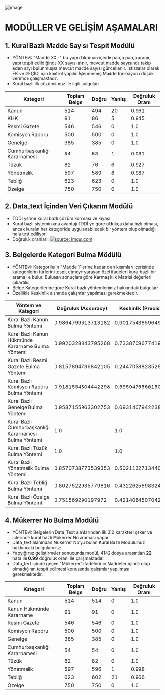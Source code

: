 ![image](https://github.com/iflGARAJI10100/taMAM/blob/main/taMAM%20Proje%20Logo.png)

# MODÜLLER VE GELİŞİM AŞAMALARI
## 1. Kural Bazlı Madde Sayısı Tespit Modülü
 - YÖNTEM: "Madde XX -" bu yapı doküman içinde parça parça aranır, yapı tespit edildiğinde XX sayısı alınır, mevcut madde sayısında takip eden sayı bulunmuşsa mevcut madde sayısı güncellenir. İstisnalar olarak EK ve GEÇİCİ için kontrol yapılır. İşlenmemiş Madde fonksiyonu düşük verimde çalışmaktadır.
 - Kural bazlı ilk çözümümüz ile ilgili bulgular: 
 
|Kategori|Toplam Belge|Doğru|Yanlış|Doğruluk Oranı|
|---|---|---|---|---|
|Kanun|514|494|20|0.961|
|KHK|91|86|5|0.945|
|Resmi Gazete|546|546|0|1.0|
|Komisyon Raporu|500|500|0|1.0|
|Genelge|385|385|0|1.0|
|Cumhurbaşkanlığı Kararnamesi|54|53|1|0.981|
|Tüzük|82|76|6|0.927|
|Yönetmelik|597|589|8|0.987|
|Tebliğ|623|623|0|1.0|
|Özelge|750|750|0|1.0|
 
## 2. Data_text İçinden Veri Çıkarım Modülü
  - TDDİ yerine kural bazlı çözüm konması ve kıyası
  - Kural bazlı sistemin ana avantajı TDDİ ye göre oldukça daha hızlı olması, ancak kuralın her kategoride uygulanabilecek bir yöntem olup olmadığı hala test ediliyor.
  - Doğruluk oranları:
 <a href="https://imgur.com/8fmKDCY"><img src="https://i.imgur.com/8fmKDCY.jpg" title="source: imgur.com" /></a>

## 3. Belgelerde Kategori Bulma Mödülü
  - YÖNTEM: Kategorilerin "Madde 1"lerine kadar olan kısımları içerisinde kategorilerin türlerini tespit etmeye yarayan özel ifadeleri kural bazlı bir arama ile bulur. Bulunan sonuçlara göre Karmaşıklık Matrisi değerleri çıkartılır.
  - Belge Kategorilerine göre Kural bazlı yöntemlerimiz hakkındaki bulgular:
  - Özellikle Keskinlik alanında çalışmlar yapılması gerekmektedir.
  
  | Yöntem ve Kategori | Doğruluk (Accuracy) | Keskinlik (Precision) | Hassasiyet (Sensisivity) / Duyarlılık (Recall) | Özgüllük (Specifity) | F1 Puanı (F1 Score) |
  |---|---|---|---|---|---|
  |Kural Bazlı Kanun Bulma Yöntemi|0.9864799613713182|0.9017543859649123|1.0|0.9845644983461963|0.9560996218242673|
  |Kural Bazlı Kanun Hükmünde Kararname Bulma Yöntemi|0.9920328343795268|0.7338709677419355|1.0|0.9918538632436436|0.8505075137880636|
  |Kural Bazlı Resmi Gazete Bulma Yöntemi|0.8157894736842105|0.2447058823529412|0.19047619047619047|0.910734149054505|0.080680334748185|
  |Kural Bazlı Komisyon Raporu Bulma Yöntemi|0.9181554804442298|0.5959475566150179|1.0|0.9069192751235585|0.7930809889863655|
  |Kural Bazlı Genelge Bulma Yöntemi|0.9587155963302753|0.6931407942238267|0.9974025974025974|0.9547511312217195|0.8390603993494585| 
  |Kural Bazlı Cumhurbaşkanlığı Kararnamesi Bulma Yöntemi|1.0|1.0|1.0|1.0|1.0|
  |Kural Bazlı Tüzük Bulma Yöntemi|1.0|1.0|1.0|1.0|1.0|
  |Kural Bazlı Yönetmelik Bulma Yöntemi|0.8570738773539353|0.5021132713440406|0.9949748743718593|0.8338504936530324|0.7479096397155272|
  |Kural Bazlı Tebliğ Bulma Yöntemi|0.8027522935779816|0.43226256983240224|0.9935794542536116|0.7689684569479965|0.7150784464491825|
  |Kural Bazlı Özelge Bulma Yöntemi|0.751569290197972|0.42140845070422533|0.9973333333333333|0.6972287735849056|0.751422687731069|
  

## 4. Mükerrer No Bulma Modülü
  - YÖNTEM: Belgelerin Data_Text alanlarından ilk 310 karakteri çeker ve içlerinde kural bazlı Mükerrer No araması yapar.
  - Data_text alanından Mükerrer No'yu bulan Kural Bazlı Modülümüz hakkındaki bulgularımız:
  - Yapyığımız geliştirmeler sonucunda modül, 4142 dosya arasından **22** hata ile **0.99** doğruluk oranı ile çalışmaktadır.
  - Data_text içinde geçen "Mükerrer" ifadelerinin Maddeler içinde olup olmadığının tespit edilmesi konusunda çalışmlar yapılması gerekmektedir.

  |Kategori|Toplam Belge|Doğru|Yanlış|Doğruluk Oranı|
  |---|---|---|---|---|
  |Kanun|514|514|0|1.0|
  |Kanun Hükmünde Kararname|91|91|0|1.0|
  |Resmi Gazete|546|546|0|1.0|
  |Komisyon Raporu|500|500|0|1.0|
  |Genelge|385|385|0|1.0|
  |Cumhurbaşkanlığı Kararnamesi|54|54|0|1.0|
  |Tüzük|82|82|0|1.0|
  |Yönetmelik|597|596|1|0.998|
  |Tebliğ|623|602|21|0.966|
  |Özelge|750|750|0|1.0|
